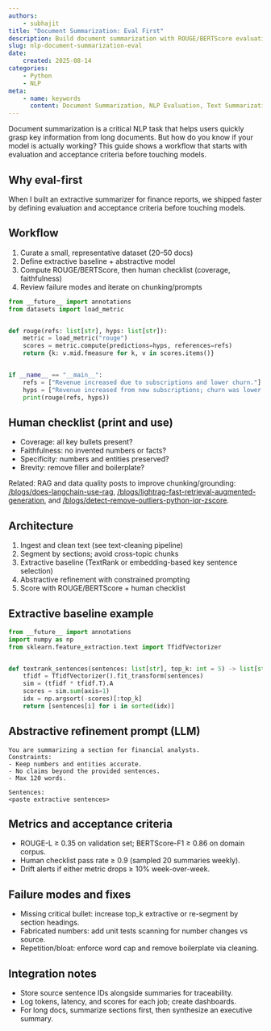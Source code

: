```yaml
---
authors:
    - subhajit
title: "Document Summarization: Eval First"
description: Build document summarization with ROUGE/BERTScore evaluation and human review checklists.
slug: nlp-document-summarization-eval
date:
    created: 2025-08-14
categories:
    - Python
    - NLP
meta:
    - name: keywords
      content: Document Summarization, NLP Evaluation, Text Summarization
---
```


Document summarization is a critical NLP task that helps users quickly grasp key information from long documents. But how do you know if your model is actually working? This guide shows a workflow that starts with evaluation and acceptance criteria before touching models.

<!-- more -->
## Why eval-first

When I built an extractive summarizer for finance reports, we shipped faster by defining evaluation and acceptance criteria before touching models.

## Workflow

1. Curate a small, representative dataset (20–50 docs)
2. Define extractive baseline + abstractive model
3. Compute ROUGE/BERTScore, then human checklist (coverage, faithfulness)
4. Review failure modes and iterate on chunking/prompts

```python
from __future__ import annotations
from datasets import load_metric


def rouge(refs: list[str], hyps: list[str]):
    metric = load_metric("rouge")
    scores = metric.compute(predictions=hyps, references=refs)
    return {k: v.mid.fmeasure for k, v in scores.items()}


if __name__ == "__main__":
    refs = ["Revenue increased due to subscriptions and lower churn."]
    hyps = ["Revenue increased from new subscriptions; churn was lower."]
    print(rouge(refs, hyps))
```

## Human checklist (print and use)

- Coverage: all key bullets present?
- Faithfulness: no invented numbers or facts?
- Specificity: numbers and entities preserved?
- Brevity: remove filler and boilerplate?

Related: RAG and data quality posts to improve chunking/grounding: 
[/blogs/does-langchain-use-rag](/blogs/does-langchain-use-rag), [/blogs/lightrag-fast-retrieval-augmented-generation](/blogs/lightrag-fast-retrieval-augmented-generation), and [/blogs/detect-remove-outliers-python-iqr-zscore](/blogs/detect-remove-outliers-python-iqr-zscore).

## Architecture

1. Ingest and clean text (see text-cleaning pipeline)
2. Segment by sections; avoid cross-topic chunks
3. Extractive baseline (TextRank or embedding-based key sentence selection)
4. Abstractive refinement with constrained prompting
5. Score with ROUGE/BERTScore + human checklist

## Extractive baseline example

```python
from __future__ import annotations
import numpy as np
from sklearn.feature_extraction.text import TfidfVectorizer


def textrank_sentences(sentences: list[str], top_k: int = 5) -> list[str]:
    tfidf = TfidfVectorizer().fit_transform(sentences)
    sim = (tfidf * tfidf.T).A
    scores = sim.sum(axis=1)
    idx = np.argsort(-scores)[:top_k]
    return [sentences[i] for i in sorted(idx)]
```

## Abstractive refinement prompt (LLM)

```text
You are summarizing a section for financial analysts.
Constraints:
- Keep numbers and entities accurate.
- No claims beyond the provided sentences.
- Max 120 words.

Sentences:
<paste extractive sentences>
```

## Metrics and acceptance criteria

- ROUGE-L ≥ 0.35 on validation set; BERTScore-F1 ≥ 0.86 on domain corpus.
- Human checklist pass rate ≥ 0.9 (sampled 20 summaries weekly).
- Drift alerts if either metric drops ≥ 10% week-over-week.

## Failure modes and fixes

- Missing critical bullet: increase top_k extractive or re-segment by section headings.
- Fabricated numbers: add unit tests scanning for number changes vs source.
- Repetition/bloat: enforce word cap and remove boilerplate via cleaning.

## Integration notes

- Store source sentence IDs alongside summaries for traceability.
- Log tokens, latency, and scores for each job; create dashboards.
- For long docs, summarize sections first, then synthesize an executive summary.


